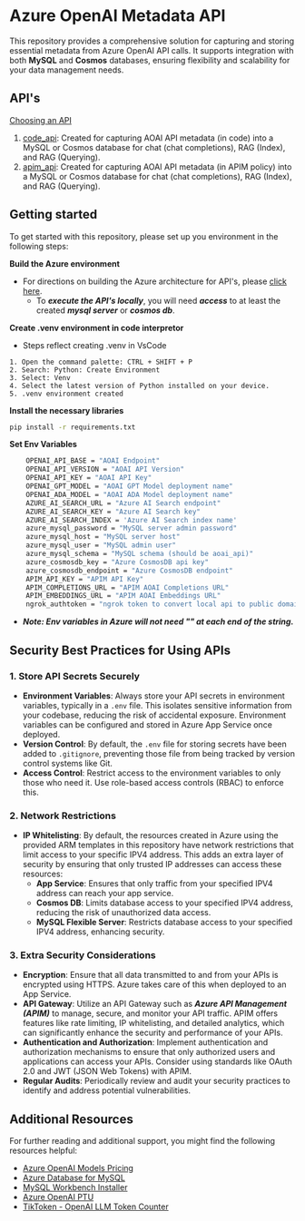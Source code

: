 # Azure OpenAI Metadata API

This repository provides a comprehensive solution for capturing and storing essential metadata from Azure OpenAI API calls. It supports integration with both **MySQL** and **Cosmos** databases, ensuring flexibility and scalability for your data management needs.

## API's 
[Choosing an API](api/readme.md)
1. [code_api](api/code_api/readme.md): Created for capturing AOAI API metadata (in code) into a MySQL or Cosmos database for chat (chat completions), RAG (Index), and RAG (Querying). 
2. [apim_api](api/apim_api/readme.md): Created for capturing AOAI API metadata (in APIM policy) into a MySQL or Cosmos database for chat (chat completions), RAG (Index), and RAG (Querying). 

## Getting started
To get started with this repository, please set up you environment in the following steps:

**Build the Azure environment**
- For directions on building the Azure architecture for API's, please [click here](architecture_setup/readme.md).
  - To ***execute the API's locally***, you will need ***access*** to at least the created ***mysql server*** or ***cosmos db***.  

**Create .venv environment in code interpretor**
- Steps reflect creating .venv in VsCode
```
1. Open the command palette: CTRL + SHIFT + P
2. Search: Python: Create Environment
3. Select: Venv
4. Select the latest version of Python installed on your device.
5. .venv environment created
```

**Install the necessary libraries**
```sh
pip install -r requirements.txt  
```

**Set Env Variables**
```sh  
    OPENAI_API_BASE = "AOAI Endpoint"  
    OPENAI_API_VERSION = "AOAI API Version"  
    OPENAI_API_KEY = "AOAI API Key"  
    OPENAI_GPT_MODEL = "AOAI GPT Model deployment name" 
    OPENAI_ADA_MODEL = "AOAI ADA Model deployment name" 
    AZURE_AI_SEARCH_URL = "Azure AI Search endpoint"
    AZURE_AI_SEARCH_KEY = "Azure AI Search key"
    AZURE_AI_SEARCH_INDEX = 'Azure AI Search index name'
    azure_mysql_password = "MySQL server admin password"  
    azure_mysql_host = "MySQL server host"  
    azure_mysql_user = "MySQL admin user"  
    azure_mysql_schema = "MySQL schema (should be aoai_api)"  
    azure_cosmosdb_key = "Azure CosmosDB api key"
    azure_cosmosdb_endpoint = "Azure CosmosDB endpoint" 
    APIM_API_KEY = "APIM API Key"
    APIM_COMPLETIONS_URL = "APIM AOAI Completions URL"
    APIM_EMBEDDINGS_URL = "APIM AOAI Embeddings URL"
    ngrok_authtoken = "ngrok token to convert local api to public domain (for testing only)"
```  
- ***Note: Env variables in Azure will not need "" at each end of the string.***

## Security Best Practices for Using APIs  
  
### 1. Store API Secrets Securely  
- **Environment Variables**: Always store your API secrets in environment variables, typically in a `.env` file. This isolates sensitive information from your codebase, reducing the risk of accidental exposure. Environment variables can be configured and stored in Azure App Service once deployed. 
- **Version Control**: By default, the `.env` file for storing secrets have been added to `.gitignore`, preventing those file from being tracked by version control systems like Git.  
- **Access Control**: Restrict access to the environment variables to only those who need it. Use role-based access controls (RBAC) to enforce this.  
  
### 2. Network Restrictions  
- **IP Whitelisting**: By default, the resources created in Azure using the provided ARM templates in this repository have network restrictions that limit access to your specific IPV4 address. This adds an extra layer of security by ensuring that only trusted IP addresses can access these resources:
  - **App Service**: Ensures that only traffic from your specified IPV4 address can reach your app service.  
  - **Cosmos DB**: Limits database access to your specified IPV4 address, reducing the risk of unauthorized data access.  
  - **MySQL Flexible Server**: Restricts database access to your specified IPV4 address, enhancing security.  
  
### 3. Extra Security Considerations
- **Encryption**: Ensure that all data transmitted to and from your APIs is encrypted using HTTPS. Azure takes care of this when deployed to an App Service.  
- **API Gateway**: Utilize an API Gateway such as ***Azure API Management (APIM)*** to manage, secure, and monitor your API traffic. APIM offers features like rate limiting, IP whitelisting, and detailed analytics, which can significantly enhance the security and performance of your APIs.  
- **Authentication and Authorization**: Implement authentication and authorization mechanisms to ensure that only authorized users and applications can access your APIs. Consider using standards like OAuth 2.0 and JWT (JSON Web Tokens) with APIM.  
- **Regular Audits**: Periodically review and audit your security practices to identify and address potential vulnerabilities.  

## Additional Resources  
  
For further reading and additional support, you might find the following resources helpful:  
  
- [Azure OpenAI Models Pricing](https://azure.microsoft.com/en-us/pricing/details/cognitive-services/openai-service/)  
- [Azure Database for MySQL](https://learn.microsoft.com/en-us/azure/mysql/)  
- [MySQL Workbench Installer](https://dev.mysql.com/downloads/workbench/)  
- [Azure OpenAI PTU](https://learn.microsoft.com/en-us/azure/ai-services/openai/how-to/provisioned-throughput-onboarding)  
- [TikToken - OpenAI LLM Token Counter](https://github.com/openai/tiktoken)
  
